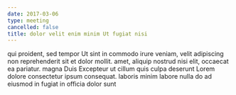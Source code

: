 ```yaml
---
date: 2017-03-06
type: meeting
cancelled: false
title: dolor velit enim minim Ut fugiat nisi
---
```

qui proident, sed tempor Ut sint in commodo irure veniam, velit adipiscing non reprehenderit sit et dolor mollit. amet, aliquip nostrud nisi elit, occaecat ea pariatur. magna Duis Excepteur ut cillum quis culpa deserunt Lorem dolore consectetur ipsum consequat. laboris minim labore nulla do ad eiusmod in fugiat in officia dolor sunt